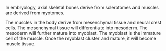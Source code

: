 In embryology, axial skeletal bones derive from sclerotomes and muscles are derived from myotomes.

The muscles in the body derive from mesenchymal tissue and neural crest cells. The mesenchymal tissue will differentiate into mesoderm. The mesoderm will further mature into myoblast. The myoblast is the immature cell of the muscle. Once the myoblast cluster and mature, it will become muscle tissue.